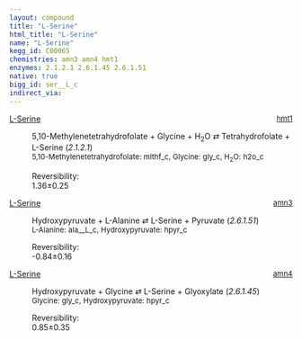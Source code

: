 ```yaml
---
layout: compound
title: "L-Serine"
html_title: "L-Serine"
name: "L-Serine"
kegg_id: C00065
chemistries: amn3 amn4 hmt1
enzymes: 2.1.2.1 2.6.1.45 2.6.1.51
native: true
bigg_id: ser__L_c
indirect_via: 
---
```

<dl><dt class='rs-product'><a href='/compounds/C00065' class='link-dark' data-bs-toggle='tooltip' data-bs-html='true' data-bs-title='KEGG: C00065'>L-Serine</a><span style='float: right; max-width: 40%'><a href='/chemistries/hmt1' class='link-dark opacity-50' style='font-size: small; word-wrap: anywhere;'>hmt1</a></span></dt><dd><p>5,10-Methylenetetrahydrofolate + Glycine + H<sub>2</sub>O &#8644; Tetrahydrofolate + L-Serine (<i>2.1.2.1</i>)<br /><span style='font-size: small;'><span data-bs-toggle='tooltip' data-bs-html='true' data-bs-title='KEGG: C00143'>5,10-Methylenetetrahydrofolate</span>: mlthf_c, <span data-bs-toggle='tooltip' data-bs-html='true' data-bs-title='KEGG: C00037'>Glycine</span>: gly_c, <span data-bs-toggle='tooltip' data-bs-html='true' data-bs-title='KEGG: C00001'>H<sub>2</sub>O</span>: h2o_c</span><br /><div class="reversibility_info">Reversibility: <div class="progress"><div class="progress-bar bg-success" role="progressbar" style="width: 0%" aria-valuenow="0" aria-valuemin="0" aria-valuemax="100"></div></div><span>1.36&plusmn;0.25</span><div class="progress"><div class="progress-bar bg-danger" role="progressbar" style="width: 13.58%" aria-valuenow="1.3582719617878647" aria-valuemin="0" aria-valuemax="10"></div><div class="progress-bar bg-warning" role="progressbar" style="width: 2.51%" aria-valuenow="1.3582719617878647" aria-valuemin="0" aria-valuemax="10"></div></div></div></p><dl></dl></dd></dl><dl><dt class='rs-product'><a href='/compounds/C00065' class='link-dark' data-bs-toggle='tooltip' data-bs-html='true' data-bs-title='KEGG: C00065'>L-Serine</a><span style='float: right; max-width: 40%'><a href='/chemistries/amn3' class='link-dark opacity-50' style='font-size: small; word-wrap: anywhere;'>amn3</a></span></dt><dd><p>Hydroxypyruvate + L-Alanine &#8644; L-Serine + Pyruvate (<i>2.6.1.51</i>)<br /><span style='font-size: small;'><span data-bs-toggle='tooltip' data-bs-html='true' data-bs-title='KEGG: C00041'>L-Alanine</span>: ala__L_c, <span data-bs-toggle='tooltip' data-bs-html='true' data-bs-title='KEGG: C00168'>Hydroxypyruvate</span>: hpyr_c</span><br /><div class="reversibility_info">Reversibility: <div class="progress" style="flex-direction: row-reverse;"><div class="progress-bar bg-success" role="progressbar" style="width: 8.40%" aria-valuenow="-0.8396797514922689" aria-valuemin="0" aria-valuemax="10"></div><div class="progress-bar bg-warning" role="progressbar" style="width: 1.57%" aria-valuenow="-0.8396797514922689" aria-valuemin="0" aria-valuemax="10"></div></div><span>-0.84&plusmn;0.16</span><div class="progress"><div class="progress-bar bg-danger" role="progressbar" style="width: 0%" aria-valuenow="-0.8396797514922689" aria-valuemin="0" aria-valuemax="10"></div></div></div></p><dl></dl></dd></dl><dl><dt class='rs-product'><a href='/compounds/C00065' class='link-dark' data-bs-toggle='tooltip' data-bs-html='true' data-bs-title='KEGG: C00065'>L-Serine</a><span style='float: right; max-width: 40%'><a href='/chemistries/amn4' class='link-dark opacity-50' style='font-size: small; word-wrap: anywhere;'>amn4</a></span></dt><dd><p>Hydroxypyruvate + Glycine &#8644; L-Serine + Glyoxylate (<i>2.6.1.45</i>)<br /><span style='font-size: small;'><span data-bs-toggle='tooltip' data-bs-html='true' data-bs-title='KEGG: C00037'>Glycine</span>: gly_c, <span data-bs-toggle='tooltip' data-bs-html='true' data-bs-title='KEGG: C00168'>Hydroxypyruvate</span>: hpyr_c</span><br /><div class="reversibility_info">Reversibility: <div class="progress"><div class="progress-bar bg-success" role="progressbar" style="width: 0%" aria-valuenow="0" aria-valuemin="0" aria-valuemax="100"></div></div><span>0.85&plusmn;0.35</span><div class="progress"><div class="progress-bar bg-danger" role="progressbar" style="width: 8.53%" aria-valuenow="0.8530628635126024" aria-valuemin="0" aria-valuemax="10"></div><div class="progress-bar bg-warning" role="progressbar" style="width: 3.48%" aria-valuenow="0.8530628635126024" aria-valuemin="0" aria-valuemax="10"></div></div></div></p><dl></dl></dd></dl>